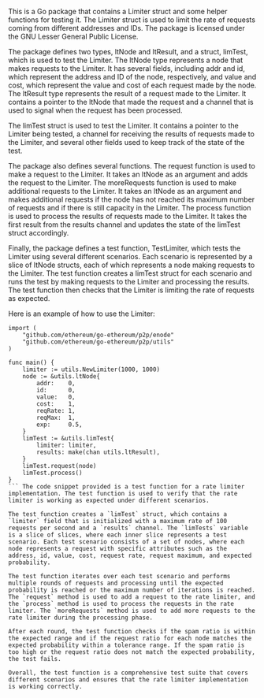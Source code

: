 This is a Go package that contains a Limiter struct and some helper functions for testing it. The Limiter struct is used to limit the rate of requests coming from different addresses and IDs. The package is licensed under the GNU Lesser General Public License.

The package defines two types, ltNode and ltResult, and a struct, limTest, which is used to test the Limiter. The ltNode type represents a node that makes requests to the Limiter. It has several fields, including addr and id, which represent the address and ID of the node, respectively, and value and cost, which represent the value and cost of each request made by the node. The ltResult type represents the result of a request made to the Limiter. It contains a pointer to the ltNode that made the request and a channel that is used to signal when the request has been processed.

The limTest struct is used to test the Limiter. It contains a pointer to the Limiter being tested, a channel for receiving the results of requests made to the Limiter, and several other fields used to keep track of the state of the test.

The package also defines several functions. The request function is used to make a request to the Limiter. It takes an ltNode as an argument and adds the request to the Limiter. The moreRequests function is used to make additional requests to the Limiter. It takes an ltNode as an argument and makes additional requests if the node has not reached its maximum number of requests and if there is still capacity in the Limiter. The process function is used to process the results of requests made to the Limiter. It takes the first result from the results channel and updates the state of the limTest struct accordingly.

Finally, the package defines a test function, TestLimiter, which tests the Limiter using several different scenarios. Each scenario is represented by a slice of ltNode structs, each of which represents a node making requests to the Limiter. The test function creates a limTest struct for each scenario and runs the test by making requests to the Limiter and processing the results. The test function then checks that the Limiter is limiting the rate of requests as expected.

Here is an example of how to use the Limiter:

```
import (
    "github.com/ethereum/go-ethereum/p2p/enode"
    "github.com/ethereum/go-ethereum/p2p/utils"
)

func main() {
    limiter := utils.NewLimiter(1000, 1000)
    node := &utils.ltNode{
        addr:    0,
        id:      0,
        value:   0,
        cost:    1,
        reqRate: 1,
        reqMax:  1,
        exp:     0.5,
    }
    limTest := &utils.limTest{
        limiter: limiter,
        results: make(chan utils.ltResult),
    }
    limTest.request(node)
    limTest.process()
}
``` The code snippet provided is a test function for a rate limiter implementation. The test function is used to verify that the rate limiter is working as expected under different scenarios.

The test function creates a `limTest` struct, which contains a `limiter` field that is initialized with a maximum rate of 100 requests per second and a `results` channel. The `limTests` variable is a slice of slices, where each inner slice represents a test scenario. Each test scenario consists of a set of nodes, where each node represents a request with specific attributes such as the address, id, value, cost, request rate, request maximum, and expected probability.

The test function iterates over each test scenario and performs multiple rounds of requests and processing until the expected probability is reached or the maximum number of iterations is reached. The `request` method is used to add a request to the rate limiter, and the `process` method is used to process the requests in the rate limiter. The `moreRequests` method is used to add more requests to the rate limiter during the processing phase.

After each round, the test function checks if the spam ratio is within the expected range and if the request ratio for each node matches the expected probability within a tolerance range. If the spam ratio is too high or the request ratio does not match the expected probability, the test fails.

Overall, the test function is a comprehensive test suite that covers different scenarios and ensures that the rate limiter implementation is working correctly.